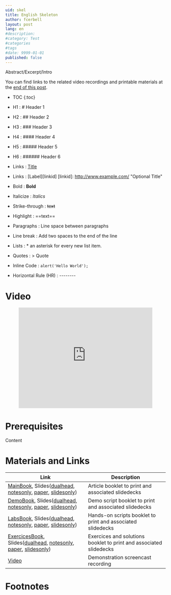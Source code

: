 ```yaml
---
uid: skel
title: English Skeleton
author: fcerbell
layout: post
lang: en
#description:
#category: Test
#categories
#tags
#date: 9999-01-01
published: false
---
```


Abstract/Excerpt/Intro

You can find links to the related video recordings and printable materials at
the <a href="#materials-and-links">end of this post</a>.

* TOC
{:toc}

* H1 : # Header 1
* H2 : ## Header 2
* H3 : ### Header 3
* H4 : #### Header 4
* H5 : ##### Header 5
* H6 : ###### Header 6
* Links : [Title](URL)
* Links : [Label][linkid]
[linkid]: http://www.example.com/ "Optional Title"
* Bold : **Bold**
* Italicize : *Italics*
* Strike-through : ~~text~~
* Highlight : ==text==
* Paragraphs : Line space between paragraphs
* Line break : Add two spaces to the end of the line
* Lists : * an asterisk for every new list item.
* Quotes : > Quote
* Inline Code : `alert('Hello World');`
* Horizontal Rule (HR) : --------
[^1]: This is my first footnote
[^n]: Visit http://milanaryal.com
[^n]: A final footnote

# Video

<center><iframe width="420" height="315" src="https://www.youtube.com/embed/" frameborder="0" allowfullscreen></iframe></center>

# Prerequisites

Content

# Materials and Links

| Link | Description |
|---|---|
| [MainBook][mainbook], Slides([dualhead][maindeck_dualhead], [notesonly][maindeck_notesonly], [paper][maindeck_paper], [slidesonly][maindeck_slidesonly]) | Article booklet to print and associated slidedecks |
| [DemoBook][demobook], Slides([dualhead][demodeck_dualhead], [notesonly][demodeck_notesonly], [paper][demodeck_paper], [slidesonly][demodeck_slidesonly]) | Demo script booklet to print and associated slidedecks |
| [LabsBook][labsbook], Slides([dualhead][labsdeck_dualhead], [notesonly][labsdeck_notesonly], [paper][labsdeck_paper], [slidesonly][labsdeck_slidesonly]) | Hands-on scripts booklet to print and associated slidedecks |
| [ExercicesBook][exercicesbook], Slides([dualhead][exercicesdeck_dualhead], [notesonly][exercicesdeck_notesonly], [paper][exercicesdeck_paper], [slidesonly][exercicesdeck_slidesonly]) | Exercices and solutions booklet to print and associated slidedecks |
| [Video] | Demonstration screencast recording |

# Footnotes

[mainbook]: {{site.url}}{{site.baseurl}}/assets/posts/{{page.uid}}/mainbook.pdf "Printable handout booklet"
[maindeck_dualhead]: {{site.url}}{{site.baseurl}}/assets/posts/{{page.uid}}/maindeck_dualhead.pdf "Handout's slidedeck with notes in dualhead layout"
[maindeck_notesonly]: {{site.url}}{{site.baseurl}}/assets/posts/{{page.uid}}/maindeck_notesonly.pdf "Handout's slidedeck notes"
[maindeck_paper]: {{site.url}}{{site.baseurl}}/assets/posts/{{page.uid}}/maindeck_paper.pdf "Handout's printable slidedeck with notes in paper layout"
[maindeck_slidesonly]: {{site.url}}{{site.baseurl}}/assets/posts/{{page.uid}}/maindeck_slidesonly.pdf "Handout's slidedeck without notes"
[demobook]: {{site.url}}{{site.baseurl}}/assets/posts/{{page.uid}}/demobook.pdf "Printable demo booklet"
[demodeck_dualhead]: {{site.url}}{{site.baseurl}}/assets/posts/{{page.uid}}/demodeck_dualhead.pdf "Demo slidedeck with notes in dualhead layout"
[demodeck_notesonly]: {{site.url}}{{site.baseurl}}/assets/posts/{{page.uid}}/demodeck_notesonly.pdf "Demo slidedeck notes"
[demodeck_paper]: {{site.url}}{{site.baseurl}}/assets/posts/{{page.uid}}/demodeck_paper.pdf "Demo slidedeck with notes in paper layout"
[demodeck_slidesonly]: {{site.url}}{{site.baseurl}}/assets/posts/{{page.uid}}/demodeck_slidesonly.pdf "Demo slidedeck without notes"
[labsbook]: {{site.url}}{{site.baseurl}}/assets/posts/{{page.uid}}/labsbook.pdf "Printable labs booklet"
[labsdeck_dualhead]: {{site.url}}{{site.baseurl}}/assets/posts/{{page.uid}}/labsdeck_dualhead.pdf "Labs slidedeck with notes in dualhead layout"
[labsdeck_notesonly]: {{site.url}}{{site.baseurl}}/assets/posts/{{page.uid}}/labsdeck_notesonly.pdf "Labs slidedeck notes"
[labsdeck_paper]: {{site.url}}{{site.baseurl}}/assets/posts/{{page.uid}}/labsdeck_paper.pdf "Labs slidedeck with notes in paper layout"
[labsdeck_slidesonly]: {{site.url}}{{site.baseurl}}/assets/posts/{{page.uid}}/labsdeck_slidesonly.pdf "Labs slidedeck without notes"
[exercicesbook]: {{site.url}}{{site.baseurl}}/assets/posts/{{page.uid}}/exercicesbook.pdf "Printable Exercices booklet"
[exercicesdeck_dualhead]: {{site.url}}{{site.baseurl}}/assets/posts/{{page.uid}}/exercicesdeck_dualhead.pdf "Exercices slidedeck with notes in dualhead layout"
[exercicesdeck_notesonly]: {{site.url}}{{site.baseurl}}/assets/posts/{{page.uid}}/exercicesdeck_notesonly.pdf "Exercices slidedeck notes"
[exercicesdeck_paper]: {{site.url}}{{site.baseurl}}/assets/posts/{{page.uid}}/exercicesdeck_paper.pdf "Exercices slidedeck with notes in paper layout"
[exercicesdeck_slidesonly]: {{site.url}}{{site.baseurl}}/assets/posts/{{page.uid}}/exercicesdeck_slidesonly.pdf "Exercices slidedeck without notes"
[Video]: https://youtu.be/kK4GxAwJKD0 "Demonstration video recording"
